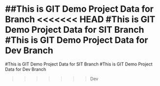 ##This is GIT Demo Project Data for Branch
<<<<<<< HEAD
#This is GIT Demo Project Data for SIT  Branch
#This is GIT Demo Project Data for Dev Branch
=======
#This is GIT Demo Project Data for SIT Branch
#This is GIT Demo Project Data for Dev  Branch
>>>>>>> Dev

